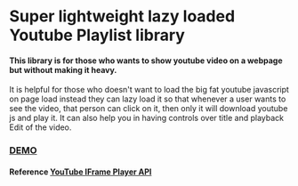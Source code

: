 # Super lightweight lazy loaded Youtube Playlist library
#### This library is for those who wants to show youtube video on a webpage but without making it heavy.

It is helpful for those who doesn't want to load the big fat youtube javascript on page load instead they can lazy load it so that whenever a user wants to see the video, that person can click on it, then only it will download youtube js and play it. It can also help you in having controls over title and playback Edit of the video.

### <a href="https://shivamsupr.github.io/youtube-playlist-lazy-load/src/templates/index.html" target="_blank">DEMO</a>

#### Reference <a href="https://developers.google.com/youtube/iframe_api_reference">YouTube IFrame Player API</a>
